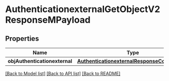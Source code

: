 # AuthenticationexternalGetObjectV2ResponseMPayload

## Properties
Name | Type | Description | Notes
------------ | ------------- | ------------- | -------------
**objAuthenticationexternal** | [**AuthenticationexternalResponseCompound***](AuthenticationexternalResponseCompound.md) |  | 

[[Back to Model list]](../README.md#documentation-for-models) [[Back to API list]](../README.md#documentation-for-api-endpoints) [[Back to README]](../README.md)


